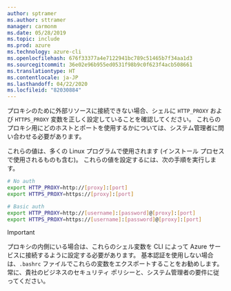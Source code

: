 ```yaml
---
author: sptramer
ms.author: sttramer
manager: carmonm
ms.date: 05/28/2019
ms.topic: include
ms.prod: azure
ms.technology: azure-cli
ms.openlocfilehash: 676f33377a4e7122941bc789c51465b7f34aa1d3
ms.sourcegitcommit: 36e02e96b955ed0531f98b9c0f623f4acb508661
ms.translationtype: HT
ms.contentlocale: ja-JP
ms.lasthandoff: 04/22/2020
ms.locfileid: "82030884"
---
```

プロキシのために外部リソースに接続できない場合、シェルに `HTTP_PROXY` および `HTTPS_PROXY` 変数を正しく設定していることを確認してください。 これらのプロキシ用にどのホストとポートを使用するかについては、システム管理者に問い合わせる必要があります。

これらの値は、多くの Linux プログラムで使用されます (インストール プロセスで使用されるものも含む)。 これらの値を設定するには、次の手順を実行します。

```bash
# No auth
export HTTP_PROXY=http://[proxy]:[port]
export HTTPS_PROXY=https://[proxy]:[port]

# Basic auth
export HTTP_PROXY=http://[username]:[password]@[proxy]:[port]
export HTTPS_PROXY=https://[username]:[password]@[proxy]:[port]
```

> [!IMPORTANT]
> プロキシの内側にいる場合は、これらのシェル変数を CLI によって Azure サービスに接続するように設定する必要があります。
> 基本認証を使用しない場合は、`.bashrc` ファイルでこれらの変数をエクスポートすることをお勧めします。
> 常に、貴社のビジネスのセキュリティ ポリシーと、システム管理者の要件に従ってください。

